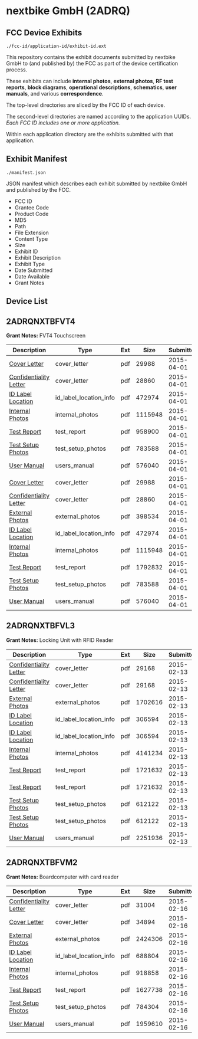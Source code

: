 # nextbike GmbH (2ADRQ)
## FCC Device Exhibits

```
./fcc-id/application-id/exhibit-id.ext
```

This repository contains the exhibit documents submitted by nextbike GmbH to (and published by) the FCC as part of the device certification process.

These exhibits can include **internal photos**, **external photos**, **RF test reports**, **block diagrams**, **operational descriptions**, **schematics**, **user manuals**, and various **correspondence**.

The top-level directories are sliced by the FCC ID of each device.

The second-level directories are named according to the application UUIDs. *Each FCC ID includes one or more application.*

Within each application directory are the exhibits submitted with that application. 

## Exhibit Manifest

```
./manifest.json
```

JSON manifest which describes each exhibit submitted by nextbike GmbH and published by the FCC.

- FCC ID
- Grantee Code
- Product Code
- MD5
- Path
- File Extension
- Content Type
- Size
- Exhibit ID
- Exhibit Description
- Exhibit Type
- Date Submitted
- Date Available
- Grant Notes

## Device List
## 2ADRQNXTBFVT4
**Grant Notes:** FVT4 Touchscreen

| Description | Type | Ext | Size | Submitted | Available |
| ----------- | ---- | --- | ---- | --------- | --------- |
| [Cover Letter](2ADRQNXTBFVT4/f37e413dc2b76409e357b4db71164ba4/2572125.pdf) | cover_letter | pdf | 29988 | 2015-04-01 | 2015-04-01 |
| [Confidentiality Letter](2ADRQNXTBFVT4/f37e413dc2b76409e357b4db71164ba4/2572127.pdf) | cover_letter | pdf | 28860 | 2015-04-01 | 2015-04-01 |
| [ID Label Location](2ADRQNXTBFVT4/f37e413dc2b76409e357b4db71164ba4/2572129.pdf) | id_label_location_info | pdf | 472974 | 2015-04-01 | 2015-04-01 |
| [Internal Photos](2ADRQNXTBFVT4/f37e413dc2b76409e357b4db71164ba4/2572128.pdf) | internal_photos | pdf | 1115948 | 2015-04-01 | 2015-04-01 |
| [Test Report](2ADRQNXTBFVT4/f37e413dc2b76409e357b4db71164ba4/2572141.pdf) | test_report | pdf | 958900 | 2015-04-01 | 2015-04-01 |
| [Test Setup Photos](2ADRQNXTBFVT4/f37e413dc2b76409e357b4db71164ba4/2572131.pdf) | test_setup_photos | pdf | 783588 | 2015-04-01 | 2015-04-01 |
| [User Manual](2ADRQNXTBFVT4/f37e413dc2b76409e357b4db71164ba4/2572124.pdf) | users_manual | pdf | 576040 | 2015-04-01 | 2015-04-01 |
| [Cover Letter](2ADRQNXTBFVT4/52edf8e96fe2664ea5848646bb0e756d/2572125.pdf) | cover_letter | pdf | 29988 | 2015-04-01 | 2015-04-01 |
| [Confidentiality Letter](2ADRQNXTBFVT4/52edf8e96fe2664ea5848646bb0e756d/2572127.pdf) | cover_letter | pdf | 28860 | 2015-04-01 | 2015-04-01 |
| [External Photos](2ADRQNXTBFVT4/52edf8e96fe2664ea5848646bb0e756d/2572126.pdf) | external_photos | pdf | 398534 | 2015-04-01 | 2015-04-01 |
| [ID Label Location](2ADRQNXTBFVT4/52edf8e96fe2664ea5848646bb0e756d/2572129.pdf) | id_label_location_info | pdf | 472974 | 2015-04-01 | 2015-04-01 |
| [Internal Photos](2ADRQNXTBFVT4/52edf8e96fe2664ea5848646bb0e756d/2572128.pdf) | internal_photos | pdf | 1115948 | 2015-04-01 | 2015-04-01 |
| [Test Report](2ADRQNXTBFVT4/52edf8e96fe2664ea5848646bb0e756d/2572130.pdf) | test_report | pdf | 1792832 | 2015-04-01 | 2015-04-01 |
| [Test Setup Photos](2ADRQNXTBFVT4/52edf8e96fe2664ea5848646bb0e756d/2572131.pdf) | test_setup_photos | pdf | 783588 | 2015-04-01 | 2015-04-01 |
| [User Manual](2ADRQNXTBFVT4/52edf8e96fe2664ea5848646bb0e756d/2572124.pdf) | users_manual | pdf | 576040 | 2015-04-01 | 2015-04-01 |
## 2ADRQNXTBFVL3
**Grant Notes:** Locking Unit with RFID Reader

| Description | Type | Ext | Size | Submitted | Available |
| ----------- | ---- | --- | ---- | --------- | --------- |
| [Confidentiality Letter](2ADRQNXTBFVL3/fd5375c2090864ddadfcd243ea2e2fca/2533580.pdf) | cover_letter | pdf | 29168 | 2015-02-13 | 2015-02-13 |
| [Confidentiality Letter](2ADRQNXTBFVL3/fd5375c2090864ddadfcd243ea2e2fca/2533580.pdf) | cover_letter | pdf | 29168 | 2015-02-13 | 2015-02-13 |
| [External Photos](2ADRQNXTBFVL3/fd5375c2090864ddadfcd243ea2e2fca/2533562.pdf) | external_photos | pdf | 1702616 | 2015-02-13 | 2015-02-13 |
| [ID Label Location](2ADRQNXTBFVL3/fd5375c2090864ddadfcd243ea2e2fca/2533582.pdf) | id_label_location_info | pdf | 306594 | 2015-02-13 | 2015-02-13 |
| [ID Label Location](2ADRQNXTBFVL3/fd5375c2090864ddadfcd243ea2e2fca/2533582.pdf) | id_label_location_info | pdf | 306594 | 2015-02-13 | 2015-02-13 |
| [Internal Photos](2ADRQNXTBFVL3/fd5375c2090864ddadfcd243ea2e2fca/2533549.pdf) | internal_photos | pdf | 4141234 | 2015-02-13 | 2015-02-13 |
| [Test Report](2ADRQNXTBFVL3/fd5375c2090864ddadfcd243ea2e2fca/2533575.pdf) | test_report | pdf | 1721632 | 2015-02-13 | 2015-02-13 |
| [Test Report](2ADRQNXTBFVL3/fd5375c2090864ddadfcd243ea2e2fca/2533575.pdf) | test_report | pdf | 1721632 | 2015-02-13 | 2015-02-13 |
| [Test Setup Photos](2ADRQNXTBFVL3/fd5375c2090864ddadfcd243ea2e2fca/2533574.pdf) | test_setup_photos | pdf | 612122 | 2015-02-13 | 2015-02-13 |
| [Test Setup Photos](2ADRQNXTBFVL3/fd5375c2090864ddadfcd243ea2e2fca/2533574.pdf) | test_setup_photos | pdf | 612122 | 2015-02-13 | 2015-02-13 |
| [User Manual](2ADRQNXTBFVL3/fd5375c2090864ddadfcd243ea2e2fca/2533569.pdf) | users_manual | pdf | 2251936 | 2015-02-13 | 2015-02-13 |
## 2ADRQNXTBFVM2
**Grant Notes:** Boardcomputer with card reader

| Description | Type | Ext | Size | Submitted | Available |
| ----------- | ---- | --- | ---- | --------- | --------- |
| [Confidentiality Letter](2ADRQNXTBFVM2/70b1966e756af881353d7cac130ed455/2535729.pdf) | cover_letter | pdf | 31004 | 2015-02-16 | 2015-02-16 |
| [Cover Letter](2ADRQNXTBFVM2/70b1966e756af881353d7cac130ed455/2535730.pdf) | cover_letter | pdf | 34894 | 2015-02-16 | 2015-02-16 |
| [External Photos](2ADRQNXTBFVM2/70b1966e756af881353d7cac130ed455/2535725.pdf) | external_photos | pdf | 2424306 | 2015-02-16 | 2015-02-16 |
| [ID Label Location](2ADRQNXTBFVM2/70b1966e756af881353d7cac130ed455/2535731.pdf) | id_label_location_info | pdf | 688804 | 2015-02-16 | 2015-02-16 |
| [Internal Photos](2ADRQNXTBFVM2/70b1966e756af881353d7cac130ed455/2535724.pdf) | internal_photos | pdf | 918858 | 2015-02-16 | 2015-02-16 |
| [Test Report](2ADRQNXTBFVM2/70b1966e756af881353d7cac130ed455/2535728.pdf) | test_report | pdf | 1627738 | 2015-02-16 | 2015-02-16 |
| [Test Setup Photos](2ADRQNXTBFVM2/70b1966e756af881353d7cac130ed455/2535727.pdf) | test_setup_photos | pdf | 784304 | 2015-02-16 | 2015-02-16 |
| [User Manual](2ADRQNXTBFVM2/70b1966e756af881353d7cac130ed455/2535726.pdf) | users_manual | pdf | 1959610 | 2015-02-16 | 2015-02-16 |
